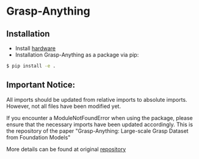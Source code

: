 # Grasp-Anything

## Installation
- Install [hardware](https://github.com/WeihangGuo/hardware)
- Installation Grasp-Anything as a package via pip:
```bash
$ pip install -e .
```

## Important Notice:

All imports should be updated from relative imports to absolute imports. However, not all files have been modified yet.

If you encounter a ModuleNotFoundError when using the package, please ensure that the necessary imports have been updated accordingly.
This is the repository of the paper "Grasp-Anything: Large-scale Grasp Dataset from Foundation Models"

More details can be found at original [repository](https://github.com/Fsoft-AIC/Grasp-Anything)